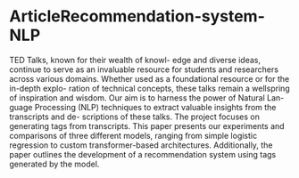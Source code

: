 # ArticleRecommendation-system-NLP

TED Talks, known for their wealth of knowl-
edge and diverse ideas, continue to serve as an
invaluable resource for students and researchers
across various domains. Whether used as a
foundational resource or for the in-depth explo-
ration of technical concepts, these talks remain
a wellspring of inspiration and wisdom. Our
aim is to harness the power of Natural Lan-
guage Processing (NLP) techniques to extract
valuable insights from the transcripts and de-
scriptions of these talks. The project focuses
on generating tags from transcripts. This paper
presents our experiments and comparisons of
three different models, ranging from simple logistic regression to custom transformer-based
architectures. Additionally, the paper outlines
the development of a recommendation system
using tags generated by the model.
